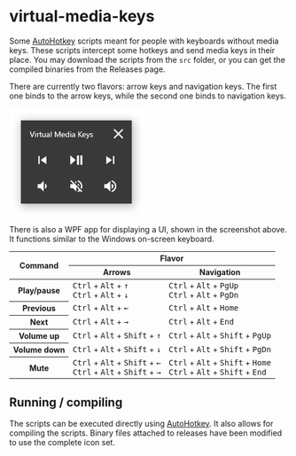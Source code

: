 # virtual-media-keys

Some [AutoHotkey](https://autohotkey.com/) scripts meant for people with
keyboards without media keys. These scripts intercept some hotkeys and
send media keys in their place. You may download the scripts from the
`src` folder, or you can get the compiled binaries from the Releases page.

There are currently two flavors: arrow keys and navigation keys. The first
one binds to the arrow keys, while the second one binds to navigation
keys.

![UI screenshot](static/ui-screenshot.png)

There is also a WPF app for displaying a UI, shown in the screenshot
above. It functions similar to the Windows on-screen keyboard.

<table>
    <thead>
        <tr>
            <th rowspan="2">Command</th>
            <th colspan="2">Flavor</th>
        </tr>
        <tr>
            <th>Arrows</th>
            <th>Navigation</th>
        </tr>
    </thead>
    <tbody>
        <tr>
            <th>Play/pause</th>
            <td>
                <kbd>Ctrl</kbd> + <kbd>Alt</kbd> + <kbd>↑</kbd>
                <br/>
                <kbd>Ctrl</kbd> + <kbd>Alt</kbd> + <kbd>↓</kbd>
            </td>
            <td>
                <kbd>Ctrl</kbd> + <kbd>Alt</kbd> + <kbd>PgUp</kbd>
                <br/>
                <kbd>Ctrl</kbd> + <kbd>Alt</kbd> + <kbd>PgDn</kbd>
            </td>
        </tr>
        <tr>
            <th>Previous</th>
            <td><kbd>Ctrl</kbd> + <kbd>Alt</kbd> + <kbd>←</kbd></td>
            <td><kbd>Ctrl</kbd> + <kbd>Alt</kbd> + <kbd>Home</kbd></td>
        </tr>
        <tr>
            <th>Next</th>
            <td><kbd>Ctrl</kbd> + <kbd>Alt</kbd> + <kbd>→</kbd></td>
            <td><kbd>Ctrl</kbd> + <kbd>Alt</kbd> + <kbd>End</kbd></td>
        </tr>
        <tr>
            <th>Volume up</th>
            <td><kbd>Ctrl</kbd> + <kbd>Alt</kbd> + <kbd>Shift</kbd> + <kbd>↑</kbd></td>
            <td><kbd>Ctrl</kbd> + <kbd>Alt</kbd> + <kbd>Shift</kbd> + <kbd>PgUp</kbd></td>
        </tr>
        <tr>
            <th>Volume down</th>
            <td><kbd>Ctrl</kbd> + <kbd>Alt</kbd> + <kbd>Shift</kbd> + <kbd>↓</kbd></td>
            <td><kbd>Ctrl</kbd> + <kbd>Alt</kbd> + <kbd>Shift</kbd> + <kbd>PgDn</kbd></td>
        </tr>
        <tr>
            <th>Mute</th>
            <td>
                <kbd>Ctrl</kbd> + <kbd>Alt</kbd> + <kbd>Shift</kbd> + <kbd>←</kbd>
                <br/>
                <kbd>Ctrl</kbd> + <kbd>Alt</kbd> + <kbd>Shift</kbd> + <kbd>→</kbd>
            </td>
            <td>
                <kbd>Ctrl</kbd> + <kbd>Alt</kbd> + <kbd>Shift</kbd> + <kbd>Home</kbd>
                <br/>
                <kbd>Ctrl</kbd> + <kbd>Alt</kbd> + <kbd>Shift</kbd> + <kbd>End</kbd>
            </td>
        </tr>
    </tbody>
</table>

## Running / compiling

The scripts can be executed directly using
[AutoHotkey](https://autohotkey.com/). It also allows for compiling the
scripts. Binary files attached to releases have been modified to use the
complete icon set.
